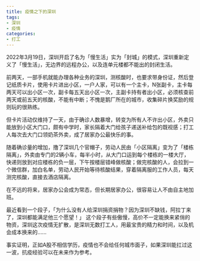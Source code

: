 ```yaml
---
title: 疫情之下的深圳
tags: 
- 深圳
- 疫情
categories:
- 打工
---
```





2022年3月19日，深圳开启了名为「慢生活」实为「封城」的模式，深圳重新定义了「慢生活」，无边界的远程办公，以及连单元楼都不能出的封闭生活。

前两天，一部手机就能办理各种业务的深圳，测核酸时，也要求带身份证，然后登记纸质卡片，使用卡片进出小区，一户人家，可以有一个主卡，N张副卡，主卡每两天可以出小区一次，副卡每五天出小区一次，主副卡持有者出小区，必须核查前两天或前五天的核酸，不能有中断；不愧是鹅厂所在的城市，收集碎片换奖励的规则玩的很熟练。

但卡片活动仅维持了一天，由于确诊人数暴增，转变为所有人不许出小区，外卖只能放到小区大门口，颇有中学时，家长隔着大门给孩子递送补给包的既视感；打工人每次去大门口领奶茶外卖，成了居家办公最快乐的事。

随着确诊量的增加，撸了深圳几个官帽子，劳动人民由「小区隔离」变为了「楼栋隔离」，外卖由专门的2辆小车，每半小时，从大门口运到每个楼栋的一楼大厅，快递则放到对应楼栋的负一层，下午按楼层错峰做核酸；做完核酸的人，会拉到一个微信群，加白名单，劳动人民开始等待核酸结果，穿着隔离服的工作人员，每天测完核酸，直接去酒店隔离。

在不远的将来，居家办公会成为常态，但长期居家办公，很容易让人不由自主地加班。

最近看到一个段子，「为什么没有人给深圳捐资捐物？因为深圳不缺钱，阿拉丁来了，深圳都能满足他三个愿望！」 这个段子有些傲慢，高价不一定能换来紧俏的物资，深圳这次疫情无扩散，是深圳无数打工人，用最宝贵的精力和时间，以及机会成本换来的……

事实证明，正如A股不相信学历，疫情也不会给任何城市面子，如果深圳能扛过这一波，抗疫经验可以在未来作为参考。
